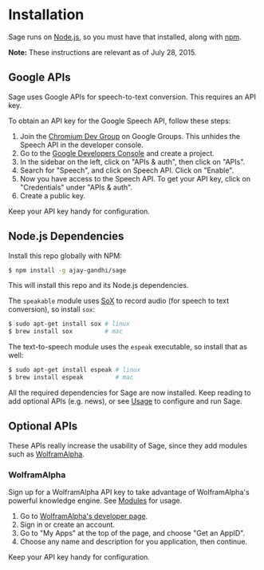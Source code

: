 # Installation

Sage runs on [Node.js](http://nodejs.org), so you must have that installed,
along with [npm](http://npmjs.org).

__Note:__ These instructions are relevant as of July 28, 2015.

## Google APIs

Sage uses Google APIs for speech-to-text conversion. This requires an API key.

To obtain an API key for the Google Speech API, follow these steps:

1. Join the [Chromium Dev Group](https://groups.google.com/a/chromium.org/forum/#!forum/chromium-dev)
   on Google Groups. This unhides the Speech API in the developer console.
2. Go to the [Google Developers Console](https://console.developers.google.com)
   and create a project.
3. In the sidebar on the left, click on "APIs & auth", then click on "APIs".
4. Search for "Speech", and click on Speech API. Click on "Enable".
5. Now you have access to the Speech API. To get your API key, click on
   "Credentials" under "APIs & auth".
6. Create a public key.

Keep your API key handy for configuration.

## Node.js Dependencies

Install this repo globally with NPM:

```bash
$ npm install -g ajay-gandhi/sage
```

This will install this repo and its Node.js dependencies.

The `speakable` module uses [SoX](http://sox.sourceforge.net) to record audio
(for speech to text conversion), so install `sox`:

```bash
$ sudo apt-get install sox # linux
$ brew install sox         # mac
```

The text-to-speech module uses the `espeak` executable, so install that as well:

```bash
$ sudo apt-get install espeak # linux
$ brew install espeak         # mac
```

All the required dependencies for Sage are now installed. Keep reading to
add optional APIs (e.g. news), or see [Usage](usage.md) to configure and run
Sage.

## Optional APIs

These APIs really increase the usability of Sage, since they add modules such as
[WolframAlpha](http://wolframalpha.com).

### WolframAlpha

Sign up for a WolframAlpha API key to take advantage of WolframAlpha's powerful
knowledge engine. See [Modules](#modules.md) for usage.

1. Go to [WolframAlpha's developer page](http://www.wolframalpha.com/widgets/).
2. Sign in or create an account.
3. Go to "My Apps" at the top of the page, and choose "Get an AppID".
4. Choose any name and description for you application, then continue.

Keep your API key handy for configuration.
